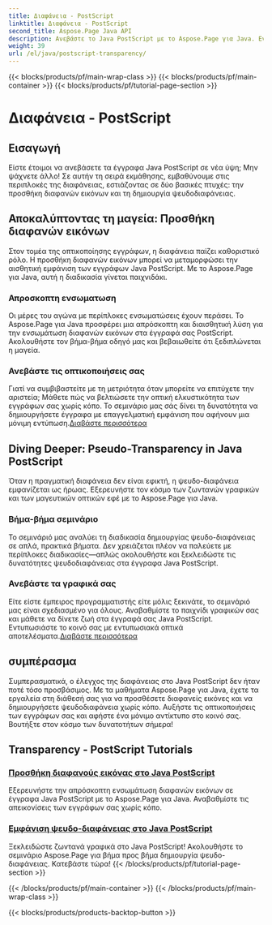 ```yaml
---
title: Διαφάνεια - PostScript
linktitle: Διαφάνεια - PostScript
second_title: Aspose.Page Java API
description: Ανεβάστε το Java PostScript με το Aspose.Page για Java. Ενσωματώστε απρόσκοπτα διαφανείς εικόνες και δημιουργήστε ζωντανή ψευδοδιαφάνεια για συναρπαστικές απεικονίσεις.
weight: 39
url: /el/java/postscript-transparency/
---
```


{{< blocks/products/pf/main-wrap-class >}}
{{< blocks/products/pf/main-container >}}
{{< blocks/products/pf/tutorial-page-section >}}

# Διαφάνεια - PostScript

## Εισαγωγή

Είστε έτοιμοι να ανεβάσετε τα έγγραφα Java PostScript σε νέα ύψη; Μην ψάχνετε άλλο! Σε αυτήν τη σειρά εκμάθησης, εμβαθύνουμε στις περιπλοκές της διαφάνειας, εστιάζοντας σε δύο βασικές πτυχές: την προσθήκη διαφανών εικόνων και τη δημιουργία ψευδοδιαφάνειας.

## Αποκαλύπτοντας τη μαγεία: Προσθήκη διαφανών εικόνων
Στον τομέα της οπτικοποίησης εγγράφων, η διαφάνεια παίζει καθοριστικό ρόλο. Η προσθήκη διαφανών εικόνων μπορεί να μεταμορφώσει την αισθητική εμφάνιση των εγγράφων Java PostScript. Με το Aspose.Page για Java, αυτή η διαδικασία γίνεται παιχνιδάκι.

### Απροσκοπτη ενσωματωση
Οι μέρες του αγώνα με περίπλοκες ενσωματώσεις έχουν περάσει. Το Aspose.Page για Java προσφέρει μια απρόσκοπτη και διαισθητική λύση για την ενσωμάτωση διαφανών εικόνων στα έγγραφά σας PostScript. Ακολουθήστε τον βήμα-βήμα οδηγό μας και βεβαιωθείτε ότι ξεδιπλώνεται η μαγεία. 

### Ανεβάστε τις οπτικοποιήσεις σας
 Γιατί να συμβιβαστείτε με τη μετριότητα όταν μπορείτε να επιτύχετε την αριστεία; Μάθετε πώς να βελτιώσετε την οπτική ελκυστικότητα των εγγράφων σας χωρίς κόπο. Το σεμινάριο μας σάς δίνει τη δυνατότητα να δημιουργήσετε έγγραφα με επαγγελματική εμφάνιση που αφήνουν μια μόνιμη εντύπωση.[Διαβάστε περισσότερα](./add-transparent-image/)

## Diving Deeper: Pseudo-Transparency in Java PostScript
Όταν η πραγματική διαφάνεια δεν είναι εφικτή, η ψευδο-διαφάνεια εμφανίζεται ως ήρωας. Εξερευνήστε τον κόσμο των ζωντανών γραφικών και των μαγευτικών οπτικών εφέ με το Aspose.Page για Java.

### Βήμα-βήμα σεμινάριο
Το σεμινάριό μας αναλύει τη διαδικασία δημιουργίας ψευδο-διαφάνειας σε απλά, πρακτικά βήματα. Δεν χρειάζεται πλέον να παλεύετε με περίπλοκες διαδικασίες—απλώς ακολουθήστε και ξεκλειδώστε τις δυνατότητες ψευδοδιαφάνειας στα έγγραφα Java PostScript.

### Ανεβάστε τα γραφικά σας
 Είτε είστε έμπειρος προγραμματιστής είτε μόλις ξεκινάτε, το σεμινάριό μας είναι σχεδιασμένο για όλους. Αναβαθμίστε το παιχνίδι γραφικών σας και μάθετε να δίνετε ζωή στα έγγραφά σας Java PostScript. Εντυπωσιάστε το κοινό σας με εντυπωσιακά οπτικά αποτελέσματα.[Διαβάστε περισσότερα](./show-pseudo-transparency/)

## συμπέρασμα
Συμπερασματικά, ο έλεγχος της διαφάνειας στο Java PostScript δεν ήταν ποτέ τόσο προσβάσιμος. Με τα μαθήματα Aspose.Page για Java, έχετε τα εργαλεία στη διάθεσή σας για να προσθέσετε διαφανείς εικόνες και να δημιουργήσετε ψευδοδιαφάνεια χωρίς κόπο. Αυξήστε τις οπτικοποιήσεις των εγγράφων σας και αφήστε ένα μόνιμο αντίκτυπο στο κοινό σας. Βουτήξτε στον κόσμο των δυνατοτήτων σήμερα!
## Transparency - PostScript Tutorials
### [Προσθήκη διαφανούς εικόνας στο Java PostScript](./add-transparent-image/)
Εξερευνήστε την απρόσκοπτη ενσωμάτωση διαφανών εικόνων σε έγγραφα Java PostScript με το Aspose.Page για Java. Αναβαθμίστε τις απεικονίσεις των εγγράφων σας χωρίς κόπο.
### [Εμφάνιση ψευδο-διαφάνειας στο Java PostScript](./show-pseudo-transparency/)
Ξεκλειδώστε ζωντανά γραφικά στο Java PostScript! Ακολουθήστε το σεμινάριο Aspose.Page για βήμα προς βήμα δημιουργία ψευδο-διαφάνειας. Κατεβάστε τώρα!
{{< /blocks/products/pf/tutorial-page-section >}}

{{< /blocks/products/pf/main-container >}}
{{< /blocks/products/pf/main-wrap-class >}}

{{< blocks/products/products-backtop-button >}}
